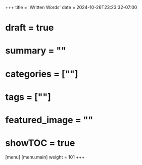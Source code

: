 +++
title = 'Written Words'
date = 2024-10-26T23:23:32-07:00
# draft = true
# summary = ""
# categories = [""]
# tags = [""]
# featured_image = ""
# showTOC = true
[menu]
 [menu.main]
  weight = 101
+++